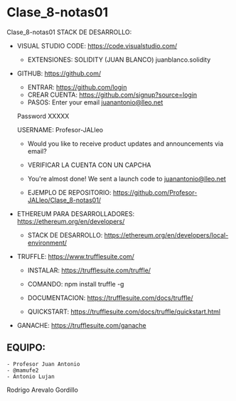 # Clase_8-notas01
Clase_8-notas01
STACK DE DESARROLLO:
- VISUAL STUDIO CODE:
https://code.visualstudio.com/
	- EXTENSIONES:
	SOLIDITY (JUAN BLANCO) juanblanco.solidity

- GITHUB:
https://github.com/
	- ENTRAR:
https://github.com/login
	- CREAR CUENTA:
https://github.com/signup?source=login
	- PASOS:
	Enter your email
	juanantonio@lleo.net
	
	Password
	XXXXX
	
	USERNAME:
	Profesor-JALleo
	- Would you like to receive product updates and announcements via email?
	- VERIFICAR LA CUENTA CON UN CAPCHA
	- You're almost done!
	We sent a launch code to juanantonio@lleo.net

	- EJEMPLO DE REPOSITORIO:
https://github.com/Profesor-JALleo/Clase_8-notas01/


- ETHEREUM PARA DESARROLLADORES:
https://ethereum.org/en/developers/
	- STACK DE DESARROLLO:
https://ethereum.org/en/developers/local-environment/


- TRUFFLE:
https://www.trufflesuite.com/
	- INSTALAR:
https://trufflesuite.com/truffle/
	- COMANDO:
npm install truffle -g
	- DOCUMENTACION:
https://trufflesuite.com/docs/truffle/

	- QUICKSTART:
https://trufflesuite.com/docs/truffle/quickstart.html


- GANACHE:
https://trufflesuite.com/ganache


## EQUIPO:
	- Profesor Juan Antonio
	- @mamufe2
	- Antonio Lujan

Rodrigo Arevalo
Gordillo
